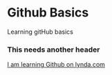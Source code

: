 # Github Basics
Learning gitHub basics

### This needs another header

[I am learning Github on lynda.com](http://www.lynda.com)

